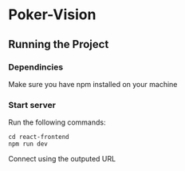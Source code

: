 # Poker-Vision
## Running the Project
### Dependincies
Make sure you have npm installed on your machine
### Start server
Run the following commands:
```
cd react-frontend
npm run dev
```
Connect using the outputed URL